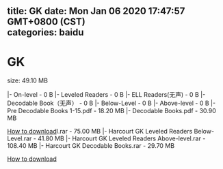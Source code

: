 
title: GK
date: Mon Jan 06 2020 17:47:57 GMT+0800 (CST)    
categories: baidu
---

# GK
size: 49.10 MB
 
 
|- On-level - 0 B
|- Leveled Readers - 0 B
|- ELL Readers(无声) - 0 B
|- Decodable Book（无声） - 0 B
|- Below-Level - 0 B
|- Above-level - 0 B
|- Pre Decodable Books 1-15.pdf - 18.20 MB
|- Decodable Books.pdf - 30.90 MB

[How to download](https://bpcam.bemobtrk.com/go/2ceec3aa-1ca2-46d6-b9ff-aaa5c184517c?jno=1795)l.rar - 75.00 MB
|- Harcourt GK Leveled Readers Below-Level.rar - 41.80 MB
|- Harcourt GK Leveled Readers Above-level.rar - 108.40 MB
|- Harcourt GK Decodable Books.rar - 29.70 MB

[How to download](https://bpcam.bemobtrk.com/go/2ceec3aa-1ca2-46d6-b9ff-aaa5c184517c?jno=1707)